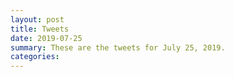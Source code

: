 ```yaml
---
layout: post
title: Tweets
date: 2019-07-25
summary: These are the tweets for July 25, 2019.
categories:
---
```


